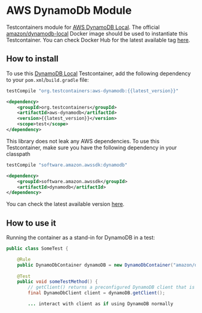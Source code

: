 # AWS DynamoDb Module

Testcontainers module for 
[AWS DynamoDB Local](https://docs.aws.amazon.com/amazondynamodb/latest/developerguide/DynamoDBLocal.html). 
The official [amazon/dynamodb-local](https://hub.docker.com/r/amazon/dynamodb-local) Docker image 
should be used to instantiate this Testcontainer. You can check Docker Hub for the latest available 
tag [here](https://hub.docker.com/r/amazon/dynamodb-local/tags?page=1&ordering=last_updated).

## How to install

To use this 
[DynamoDB Local](https://docs.aws.amazon.com/amazondynamodb/latest/developerguide/DynamoDBLocal.html)
Testcontainer, add the following dependency to your `pom.xml`/`build.gradle` file:

```groovy tab='Gradle'
testCompile "org.testcontainers:aws-dynamodb:{{latest_version}}"
```

```xml tab='Maven'
<dependency>
    <groupId>org.testcontainers</groupId>
    <artifactId>aws-dynamodb</artifactId>
    <version>{{latest_version}}</version>
    <scope>test</scope>
</dependency>
```

This library does not leak any AWS dependencies. To use this Testcontainer, make sure you have the 
following dependency in your classpath 

```groovy tab='Gradle'
testCompile "software.amazon.awssdk:dynamodb"
```

```xml tab='Maven'
<dependency>
    <groupId>software.amazon.awssdk</groupId>
    <artifactId>dynamodb</artifactId>
</dependency>
```

You can check the latest available version 
[here](https://mvnrepository.com/artifact/software.amazon.awssdk/dynamodb).

## How to use it

Running the container as a stand-in for DynamoDB in a test:

```java
public class SomeTest {

    @Rule
    public DynamoDbContainer dynamoDB = new DynamoDbContainer("amazon/dynamodb-local:1.13.5");
    
    @Test
    public void someTestMethod() {
        // getClient() returns a preconfigured DynamoDB client that is connected to the container
        final DynamoDbClient client = dynamoDB.getClient();

        ... interact with client as if using DynamoDB normally
```
